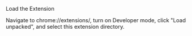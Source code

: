 Load the Extension

Navigate to chrome://extensions/, turn on Developer mode, click "Load unpacked", and select this extension directory.



